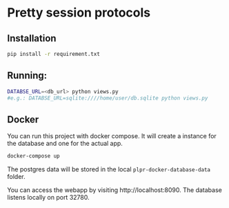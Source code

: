 # Pretty session protocols

## Installation
```bash
pip install -r requirement.txt
```

## Running:

```bash
DATABSE_URL=<db_url> python views.py
#e.g.: DATABSE_URL=sqlite:////home/user/db.sqlite python views.py
```

## Docker 
You can run this project with docker compose. It will create a instance for the database and one for the actual app.
```bash
docker-compose up
```
The postgres data will be stored in the local `plpr-docker-database-data` folder. 

You can access the webapp by visiting http://localhost:8090. The database listens locally on port 32780.